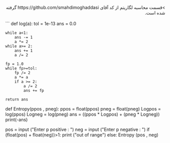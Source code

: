 <div dir="rtl">
 >قسمت محاسبه لگاریتم از کد آقای https://github.com/smahdimoghaddasi گرفته شده است.
    </div>
    <br/>
```
def log(a):
    tol = 1e-13
    ans = 0.0
     
    while a<1:
        ans -= 1
        a *= 2
    while a>= 2:
        ans += 1
        a /= 2
         
    fp = 1.0
    while fp>=tol:
        fp /= 2
        a *= a
        if a >= 2:
            a /= 2
            ans += fp
             
    return ans

def Entropy(ppos , pneg):
    ppos = float(ppos)
    pneg = float(pneg)
    Logpos = log(ppos)
    Logneg = log(pneg)
    ans = ((ppos * Logpos) + (pneg * Logneg))
    print(-ans)

pos = input ("Enter p positive : ")
neg = input ("Enter p negative : ")
if (float(pos) + float(neg))>1:
    print ("out of range")
else:
    Entropy (pos , neg)
```
